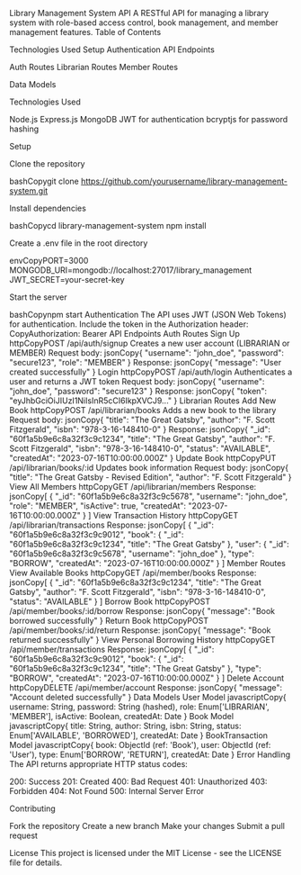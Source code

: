 Library Management System API
A RESTful API for managing a library system with role-based access control, book management, and member management features.
Table of Contents

Technologies Used
Setup
Authentication
API Endpoints

Auth Routes
Librarian Routes
Member Routes


Data Models

Technologies Used

Node.js
Express.js
MongoDB
JWT for authentication
bcryptjs for password hashing

Setup

Clone the repository

bashCopygit clone https://github.com/yourusername/library-management-system.git

Install dependencies

bashCopycd library-management-system
npm install

Create a .env file in the root directory

envCopyPORT=3000
MONGODB_URI=mongodb://localhost:27017/library_management
JWT_SECRET=your-secret-key

Start the server

bashCopynpm start
Authentication
The API uses JWT (JSON Web Tokens) for authentication. Include the token in the Authorization header:
CopyAuthorization: Bearer <your-jwt-token>
API Endpoints
Auth Routes
Sign Up
httpCopyPOST /api/auth/signup
Creates a new user account (LIBRARIAN or MEMBER)
Request body:
jsonCopy{
  "username": "john_doe",
  "password": "secure123",
  "role": "MEMBER"
}
Response:
jsonCopy{
  "message": "User created successfully"
}
Login
httpCopyPOST /api/auth/login
Authenticates a user and returns a JWT token
Request body:
jsonCopy{
  "username": "john_doe",
  "password": "secure123"
}
Response:
jsonCopy{
  "token": "eyJhbGciOiJIUzI1NiIsInR5cCI6IkpXVCJ9..."
}
Librarian Routes
Add New Book
httpCopyPOST /api/librarian/books
Adds a new book to the library
Request body:
jsonCopy{
  "title": "The Great Gatsby",
  "author": "F. Scott Fitzgerald",
  "isbn": "978-3-16-148410-0"
}
Response:
jsonCopy{
  "_id": "60f1a5b9e6c8a32f3c9c1234",
  "title": "The Great Gatsby",
  "author": "F. Scott Fitzgerald",
  "isbn": "978-3-16-148410-0",
  "status": "AVAILABLE",
  "createdAt": "2023-07-16T10:00:00.000Z"
}
Update Book
httpCopyPUT /api/librarian/books/:id
Updates book information
Request body:
jsonCopy{
  "title": "The Great Gatsby - Revised Edition",
  "author": "F. Scott Fitzgerald"
}
View All Members
httpCopyGET /api/librarian/members
Response:
jsonCopy[
  {
    "_id": "60f1a5b9e6c8a32f3c9c5678",
    "username": "john_doe",
    "role": "MEMBER",
    "isActive": true,
    "createdAt": "2023-07-16T10:00:00.000Z"
  }
]
View Transaction History
httpCopyGET /api/librarian/transactions
Response:
jsonCopy[
  {
    "_id": "60f1a5b9e6c8a32f3c9c9012",
    "book": {
      "_id": "60f1a5b9e6c8a32f3c9c1234",
      "title": "The Great Gatsby"
    },
    "user": {
      "_id": "60f1a5b9e6c8a32f3c9c5678",
      "username": "john_doe"
    },
    "type": "BORROW",
    "createdAt": "2023-07-16T10:00:00.000Z"
  }
]
Member Routes
View Available Books
httpCopyGET /api/member/books
Response:
jsonCopy[
  {
    "_id": "60f1a5b9e6c8a32f3c9c1234",
    "title": "The Great Gatsby",
    "author": "F. Scott Fitzgerald",
    "isbn": "978-3-16-148410-0",
    "status": "AVAILABLE"
  }
]
Borrow Book
httpCopyPOST /api/member/books/:id/borrow
Response:
jsonCopy{
  "message": "Book borrowed successfully"
}
Return Book
httpCopyPOST /api/member/books/:id/return
Response:
jsonCopy{
  "message": "Book returned successfully"
}
View Personal Borrowing History
httpCopyGET /api/member/transactions
Response:
jsonCopy[
  {
    "_id": "60f1a5b9e6c8a32f3c9c9012",
    "book": {
      "_id": "60f1a5b9e6c8a32f3c9c1234",
      "title": "The Great Gatsby"
    },
    "type": "BORROW",
    "createdAt": "2023-07-16T10:00:00.000Z"
  }
]
Delete Account
httpCopyDELETE /api/member/account
Response:
jsonCopy{
  "message": "Account deleted successfully"
}
Data Models
User Model
javascriptCopy{
  username: String,
  password: String (hashed),
  role: Enum['LIBRARIAN', 'MEMBER'],
  isActive: Boolean,
  createdAt: Date
}
Book Model
javascriptCopy{
  title: String,
  author: String,
  isbn: String,
  status: Enum['AVAILABLE', 'BORROWED'],
  createdAt: Date
}
BookTransaction Model
javascriptCopy{
  book: ObjectId (ref: 'Book'),
  user: ObjectId (ref: 'User'),
  type: Enum['BORROW', 'RETURN'],
  createdAt: Date
}
Error Handling
The API returns appropriate HTTP status codes:

200: Success
201: Created
400: Bad Request
401: Unauthorized
403: Forbidden
404: Not Found
500: Internal Server Error

Contributing

Fork the repository
Create a new branch
Make your changes
Submit a pull request

License
This project is licensed under the MIT License - see the LICENSE file for details.